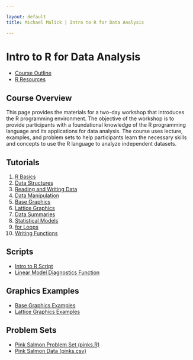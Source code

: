 ```yaml
---

layout: default
title: Michael Malick | Intro to R for Data Analysis

---
```

 

# Intro to R for Data Analysis


*  <a href="/r-intro/outline.html">Course Outline</a> </br>
*  <a href="/r-intro/resources.html">R Resources</a> </br>
   <!-- <a href="#overview">Course Overview</a> </br> -->
   <!-- <a href="#tutorials">Tutorials</a> </br> -->
   <!-- <a href="#scripts">Scripts</a> </br> -->
   <!-- <a href="#graphicsexamples">Graphics Examples</a> </br> -->
   <!-- <a href="#problems">Problem Sets</a> </br> -->



<a id="overview"></a>
## Course Overview
This page provides the materials for a two-day workshop that
introduces the R programming environment. The objective of the
workshop is to provide participants with a foundational knowledge of
the R programming language and its applications for data analysis.
The course uses lecture, examples, and problem sets to help
participants learn the necessary skills and concepts to use the R
language to analyze independent datasets.



<a id="tutorials"></a>
## Tutorials

1.  [R Basics][T1]
2.  [Data Structures][T2]
3.  [Reading and Writing Data][T3]
4.  [Data Manipulation][T4]
5.  [Base Graphics][T5]
6.  [Lattice Graphics][T6]
7.  [Data Summaries][T7]
8.  [Statistical Models][T8]
9.  [for Loops][T9]
10. [Writing Functions][T10]


[T1]:  /r-intro/tutorials/1_basics.pdf
[T2]:  /r-intro/tutorials/2_data_structures.pdf
[T3]:  /r-intro/tutorials/3_reading_writing_data.pdf
[T4]:  /r-intro/tutorials/4_data_manipulation.pdf
[T5]:  /r-intro/tutorials/5_base_graphics.pdf
[T6]:  /r-intro/tutorials/6_lattice_graphics.pdf
[T7]:  /r-intro/tutorials/7_data_summaries.pdf
[T8]:  /r-intro/tutorials/8_statistical_models.pdf
[T9]:  /r-intro/tutorials/9_for_loops.pdf
[T10]: /r-intro/tutorials/10_writing_functions.pdf



<a id="scripts"></a>
## Scripts

* [Intro to R Script][script1]
* [Linear Model Diagnostics Function][script2] 

[script1]: /r-intro/scripts/script_intro_r.R
[script2]: /r-intro/scripts/script_lm_diag.R





<a id="graphicsexamples"></a>
## Graphics Examples

* [Base Graphics Examples][E1]
* [Lattice Graphics Examples][E2]

[E1]: /r-intro/tutorials/example_base_graphics.pdf
[E2]: /r-intro/tutorials/example_lattice_graphics.pdf




<a id="problems"></a>
## Problem Sets

* [Pink Salmon Problem Set (pinks.R)][P1]
* [Pink Salmon Data (pinks.csv)][P2]

[P1]: /r-intro/problems/pinks.R
[P2]: /r-intro/problems/pinks.csv


